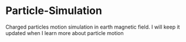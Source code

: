 # Particle-Simulation
Charged particles motion simulation in earth magnetic field.
I will keep it updated when I learn more about particle motion
